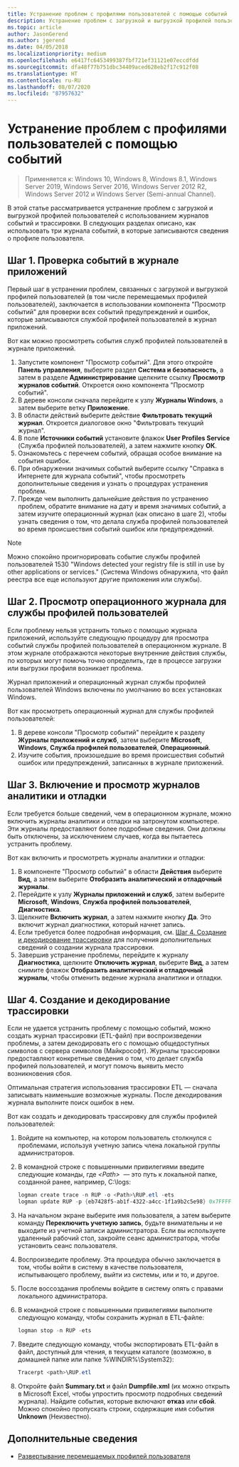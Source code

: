 ```yaml
---
title: Устранение проблем с профилями пользователей с помощью событий
description: Устранение проблем с загрузкой и выгрузкой профилей пользователей с использованием журналов событий и трассировки.
ms.topic: article
author: JasonGerend
ms.author: jgerend
ms.date: 04/05/2018
ms.localizationpriority: medium
ms.openlocfilehash: e6417fc6453499387fbf721ef31121e07eccdfdd
ms.sourcegitcommit: dfa48f77b751dbc34409aced628eb2f17c912f08
ms.translationtype: HT
ms.contentlocale: ru-RU
ms.lasthandoff: 08/07/2020
ms.locfileid: "87957632"
---
```

# <a name="troubleshoot-user-profiles-with-events"></a>Устранение проблем с профилями пользователей с помощью событий

>Применяется к: Windows 10, Windows 8, Windows 8.1, Windows Server 2019, Windows Server 2016, Windows Server 2012 R2, Windows Server 2012 и Windows Server (Semi-annual Channel).

В этой статье рассматривается устранение проблем с загрузкой и выгрузкой профилей пользователей с использованием журналов событий и трассировки. В следующих разделах описано, как использовать три журнала событий, в которые записываются сведения о профиле пользователя.

## <a name="step-1-checking-events-in-the-application-log"></a>Шаг 1. Проверка событий в журнале приложений

Первый шаг в устранении проблем, связанных с загрузкой и выгрузкой профилей пользователей (в том числе перемещаемых профилей пользователей), заключается в использовании компонента "Просмотр событий" для проверки всех событий предупреждений и ошибок, которые записываются службой профилей пользователей в журнал приложений.

Вот как можно просмотреть события служб профилей пользователей в журнале приложений.

1. Запустите компонент "Просмотр событий". Для этого откройте **Панель управления**, выберите раздел **Система и безопасность**, а затем в разделе **Администрирование** щелкните ссылку **Просмотр журналов событий**. Откроется окно компонента "Просмотр событий".
2. В дереве консоли сначала перейдите к узлу **Журналы Windows**, а затем выберите ветку **Приложение**.
3. В области действий выберите действие **Фильтровать текущий журнал**. Откроется диалоговое окно "Фильтровать текущий журнал".
4. В поле **Источники событий** установите флажок **User Profiles Service** (Служба профилей пользователей), а затем нажмите кнопку **ОК**.
5. Ознакомьтесь с перечнем событий, обращая особое внимание на события ошибок.
6. При обнаружении значимых событий выберите ссылку "Справка в Интернете для журнала событий", чтобы просмотреть дополнительные сведения и узнать о процедурах устранения проблем.
7. Прежде чем выполнить дальнейшие действия по устранению проблем, обратите внимание на дату и время значимых событий, а затем изучите операционный журнал (как описано в шаге 2), чтобы узнать сведения о том, что делала служба профилей пользователей во время происшествия событий ошибок или предупреждений.

>[!NOTE]
>Можно спокойно проигнорировать событие службы профилей пользователей 1530 "Windows detected your registry file is still in use by other applications or services." (Система Windows обнаружила, что файл реестра все еще используют другие приложения или службы).

## <a name="step-2-view-the-operational-log-for-the-user-profile-service"></a>Шаг 2. Просмотр операционного журнала для службы профилей пользователей

Если проблему нельзя устранить только с помощью журнала приложений, используйте следующую процедуру для просмотра событий службы профилей пользователей в операционном журнале. В этом журнале отображаются некоторые внутренние действия службы, по которых могут помочь точно определить, где в процессе загрузки или выгрузки профиля возникает проблема.

Журнал приложений и операционный журнал службы профилей пользователей Windows включены по умолчанию во всех установках Windows.

Вот как просмотреть операционный журнал для службы профилей пользователей:

1. В дереве консоли "Просмотр событий" перейдите к разделу **Журналы приложений и служб**, затем выберите **Microsoft**, **Windows**, **Служба профилей пользователей**, **Операционный**.
2. Изучите события, произошедшие во время происшествия событий ошибок или предупреждений, записанных в журнале приложений.

## <a name="step-3-enable-and-view-analytic-and-debug-logs"></a>Шаг 3. Включение и просмотр журналов аналитики и отладки

Если требуется больше сведений, чем в операционном журнале, можно включить журналы аналитики и отладки на затронутом компьютере. Эти журналы предоставляют более подробные сведения. Они должны быть отключены, за исключением случаев, когда вы пытаетесь устранить проблему.

Вот как включить и просмотреть журналы аналитики и отладки:

1. В компоненте "Просмотр событий" в области **Действия** выберите **Вид**, а затем выберите **Отобразить аналитический и отладочный журналы**.
2. Перейдите к узлу **Журналы приложений и служб**, затем выберите **Microsoft**, **Windows**, **Служба профилей пользователей**, **Диагностика**.
3. Щелкните **Включить журнал**, а затем нажмите кнопку **Да**. Это включит журнал диагностики, который начнет запись.
4. Если требуется более подробная информация, см. [Шаг 4. Создание и декодирование трассировки](#step-4-creating-and-decoding-a-trace) для получения дополнительных сведений о создании журнала трассировки.
5. Завершив устранение проблемы, перейдите к журналу **Диагностика**, щелкните **Отключить журнал**, выберите **Вид**, а затем снимите флажок **Отобразить аналитический и отладочный журналы**, чтобы отменить ведение журнала аналитики и отладки.

## <a name="step-4-creating-and-decoding-a-trace"></a>Шаг 4. Создание и декодирование трассировки

Если не удается устранить проблему с помощью событий, можно создать журнал трассировки (ETL-файл) при воспроизведении проблемы, а затем декодировать его с помощью общедоступных символов с сервера символов (Майкрософт). Журналы трассировки предоставляют конкретные сведения о том, что делает служба профилей пользователей, и могут помочь выявить место возникновения сбоя.

Оптимальная стратегия использования трассировки ETL — сначала записывать наименьшие возможные журналы. После декодирования журнала выполните поиск ошибок в нем.

Вот как создать и декодировать трассировку для службы профилей пользователей:

1. Войдите на компьютер, на котором пользователь столкнулся с проблемами, используя учетную запись члена локальной группы администраторов.
2. В командной строке с повышенными привилегиями введите следующие команды, где *\<Path\>*  — это путь к локальной папке, созданной ранее, например, C:\\logs:

    ```PowerShell
    logman create trace -n RUP -o <Path>\RUP.etl -ets
    logman update RUP -p {eb7428f5-ab1f-4322-a4cc-1f1a9b2c5e98} 0x7FFFFFFF 0x7 -ets
    ```
3. На начальном экране выберите имя пользователя, а затем выберите команду **Переключить учетную запись**, будьте внимательны и не выходите из учетной записи администратора. Если вы используете удаленный рабочий стол, закройте сеанс администратора, чтобы установить сеанс пользователя.
4. Воспроизведите проблему. Эта процедура обычно заключается в том, чтобы войти в систему в качестве пользователя, испытывающего проблему, выйти из системы, или и то, и другое.
5. После воссоздания проблемы войдите в систему опять с правами локального администратора.
6. В командной строке с повышенными привилегиями выполните следующую команду, чтобы сохранить журнал в ETL-файле:

    ```PowerShell
    logman stop -n RUP -ets
    ```
7. Введите следующую команду, чтобы экспортировать ETL-файл в файл, доступный для чтения, в текущем каталоге (возможно, в домашней папке или папке %WINDIR%\\System32):

    ```PowerShell
    Tracerpt <path>\RUP.etl
    ```
8. Откройте файл **Summary.txt** и файл **Dumpfile.xml** (их можно открыть в Microsoft Excel, чтобы упростить просмотр подробных сведений журнала). Найдите события, которые включают **отказ** или **сбой**. Можно спокойно пропускать строки, содержащие имя события **Unknown** (Неизвестно).

## <a name="more-information"></a>Дополнительные сведения

* [Развертывание перемещаемых профилей пользователя](deploy-roaming-user-profiles.md)